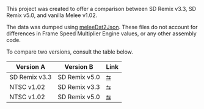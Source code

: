 This project was created to offer a comparison between SD Remix v3.3, SD Remix v5.0, and vanilla Melee v1.02.

The data was dumped using [meleeDat2Json](https://github.com/pfirsich/meleeDat2Json). These files do not account for differences in Frame Speed Multiplier Engine values, or any other assembly code.

To compare two versions, consult the table below.

Version A|Version B|Link
-|-|-
SD Remix v3.3|SD Remix v5.0|[⮀](https://github.com/ribbanya/sdremix-json/compare/sdremix-v3_3..sdremix-v5_0)
NTSC v1.02|SD Remix v3.3|[⮀](https://github.com/ribbanya/sdremix-json/compare/ntsc-v1_02..sdremix-v3_3)
NTSC v1.02|SD Remix v5.0|[⮀](https://github.com/ribbanya/sdremix-json/compare/ntsc-v1_02..sdremix-v5_0)
